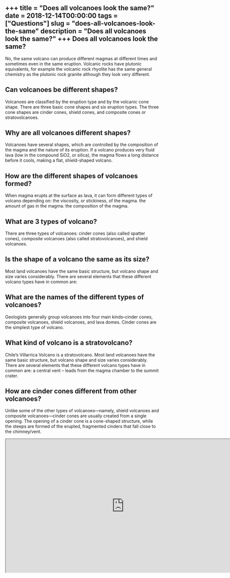 +++
title = "Does all volcanoes look the same?"
date = 2018-12-14T00:00:00
tags = ["Questions"]
slug = "does-all-volcanoes-look-the-same"
description = "Does all volcanoes look the same?"
+++
Does all volcanoes look the same?
---------------------------------

No, the same volcano can produce different magmas at different times and sometimes even in the same eruption. Volcanic rocks have plutonic equivalents, for example the volcanic rock rhyolite has the same general chemistry as the plutonic rock granite although they look very different.

Can volcanoes be different shapes?
----------------------------------

Volcanoes are classified by the eruption type and by the volcanic cone shape. There are three basic cone shapes and six eruption types. The three cone shapes are cinder cones, shield cones, and composite cones or stratovolcanoes.

Why are all volcanoes different shapes?
---------------------------------------

Volcanoes have several shapes, which are controlled by the composition of the magma and the nature of its eruption. If a volcano produces very fluid lava (low in the compound SiO2, or silica), the magma flows a long distance before it cools, making a flat, shield-shaped volcano.

How are the different shapes of volcanoes formed?
-------------------------------------------------

When magma erupts at the surface as lava, it can form different types of volcano depending on: the viscosity, or stickiness, of the magma. the amount of gas in the magma. the composition of the magma.

What are 3 types of volcano?
----------------------------

There are three types of volcanoes: cinder cones (also called spatter cones), composite volcanoes (also called stratovolcanoes), and shield volcanoes.

Is the shape of a volcano the same as its size?
-----------------------------------------------

Most land volcanoes have the same basic structure, but volcano shape and size varies considerably. There are several elements that these different volcano types have in common are:

What are the names of the different types of volcanoes?
-------------------------------------------------------

Geologists generally group volcanoes into four main kinds–cinder cones, composite volcanoes, shield volcanoes, and lava domes. Cinder cones are the simplest type of volcano.

What kind of volcano is a stratovolcano?
----------------------------------------

Chile’s Villarrica Volcano is a stratovolcano. Most land volcanoes have the same basic structure, but volcano shape and size varies considerably. There are several elements that these different volcano types have in common are: a central vent – leads from the magma chamber to the summit crater.

How are cinder cones different from other volcanoes?
----------------------------------------------------

Unlike some of the other types of volcanoes—namely, shield volcanoes and composite volcanoes—cinder cones are usually created from a single opening. The opening of a cinder cone is a cone-shaped structure, while the steeps are formed of the erupted, fragmented cinders that fall close to the chimney/vent.

<iframe allow="accelerometer; autoplay; clipboard-write; encrypted-media; gyroscope; picture-in-picture" allowfullscreen="" class="__youtube_prefs__  epyt-is-override  no-lazyload" data-no-lazy="1" data-origheight="433" data-origwidth="770" data-skipgform_ajax_framebjll="" height="433" id="_ytid_15834" loading="lazy" src="https://www.youtube.com/embed/DrOEZxgueRM?enablejsapi=1&autoplay=0&cc_load_policy=0&cc_lang_pref=&iv_load_policy=1&loop=0&modestbranding=0&rel=1&fs=1&playsinline=0&autohide=2&theme=dark&color=red&controls=1&" title="YouTube player" width="770"></iframe>